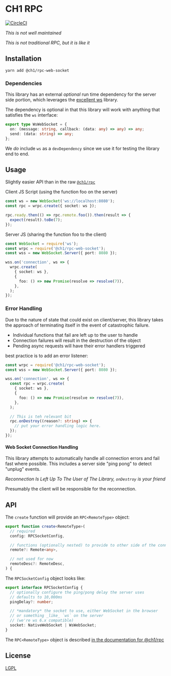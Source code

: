 # CH1 RPC

[![CircleCI](https://circleci.com/gh/bennett000/ch1-rpc-web-socket.svg?style=svg)](https://circleci.com/gh/bennett000/ch1-rpc-web-socket)

_This is not well maintained_

_This is not traditional RPC, but it is like it_

## Installation

`yarn add @ch1/rpc-web-socket`

### Dependencies

This library has an external _optional_ run time dependency for the server
side portion, which leverages the [excellent ws](https://github.com/websockets/ws 'Node WebSocket Library')
library.

The dependency is optional in that this library will work with anything that
satisfies the `ws` interface:

```ts
export type WsWebSocket = {
  on: (message: string, callback: (data: any) => any) => any;
  send: (data: string) => any;
};
```

We _do_ include `ws` as a `devDependency` since we use it for testing the
library end to end.

## Usage

Slightly easier API than in the raw [`@ch1/rpc`](https://github.com/bennett000/ch1-rpc 'CH1 RPC')

Client JS Script (using the function foo on the server)

```ts
const ws = new WebSocket('ws://localhost:8080');
const rpc = wrpc.create({ socket: ws });

rpc.ready.then(() => rpc.remote.foo()).then(result => {
  expect(result).toBe(7);
});
```

Server JS (sharing the function foo to the client)

```ts
const WebSocket = require('ws');
const wrpc = require('@ch1/rpc-web-socket');
const wss = new WebSocket.Server({ port: 8080 });

wss.on('connection', ws => {
  wrpc.create(
    { socket: ws },
    {
      foo: () => new Promise(resolve => resolve(7)),
    },
  );
});
```

### Error Handling

Due to the nature of state that could exist on client/server, this library
takes the approach of terminating itself in the event of catastrophic failure.

- Individual functions that fail are left up to the user to handle
- Connection failures will result in the destruction of the object
- Pending async requests will have their error handlers triggered

best practice is to add an error listener:

```ts
const wrpc = require('@ch1/rpc-web-socket');
const wss = new WebSocket.Server({ port: 8080 });

wss.on('connection', ws => {
  const rpc = wrpc.create(
    { socket: ws },
    {
      foo: () => new Promise(resolve => resolve(7)),
    },
  );

  // This is teh relevant bit
  rpc.onDestroy((reason?: string) => {
    // put your error handling logic here.
  });
});
```

#### Web Socket Connection Handling

This library attempts to automatically handle all connection errors and fail
fast where possible. This includes a server side "ping pong" to detect
"unplug" events.

_Reconnection Is Left Up To The User of The Library, `onDestroy` is
your friend_

Presumably the client will be responsible for the reconnection.

## API

The `create` function will provide an `RPC<RemoteType>` object:

```ts
export function create<RemoteType>(
  // required
  config: RPCSocketConfig,

  // functions (optionally nested) to provide to other side of the connection
  remote?: Remote<any>,

  // not used for now
  remoteDesc?: RemoteDesc,
) {
```

The `RPCSocketConfig` object looks like:

```ts
export interface RPCSocketConfig {
  // optionally configure the ping/pong delay the server uses
  // defaults to 10,000ms
  pingDelay?: number;

  // *mandatory* the socket to use, either WebSocket in the browser
  // or something _like_ `ws` on the server
  // (we're ws 6.x compatible)
  socket: NativeWebSocket | WsWebSocket;
}
```

The `RPC<RemoteType>` object is described [in the documentation for @ch1/rpc](https://www.npmjs.com/package/@ch1/rpc '@ch1/rpc documentation')

## License

[LGPL](./LICENSE 'Lesser GNU Public License')
